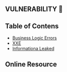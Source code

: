 ## VULNERABILITY :syringe:

## Table of Contens
  - [Business Logic Errors](https://github.com/acvn/b3lajar/blob/master/vuln/business.md)
  - [XXE](https://github.com/acvn/b3lajar/blob/master/vuln/xxe.md)
  - [Informationa Leaked](https://github.com/acvn/b3lajar/blob/master/vuln/leaked.md)
  

## Online Resource
